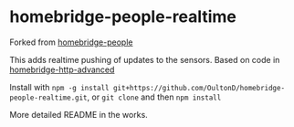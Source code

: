 # homebridge-people-realtime

Forked from [homebridge-people](https://github.com/PeteLawrence/homebridge-people)

This adds realtime pushing of updates to the sensors. Based on code in [homebridge-http-advanced](https://github.com/NovaGL/homebridge-http-advanced)

Install with `npm -g install git+https://github.com/OultonD/homebridge-people-realtime.git`, or `git clone` and then `npm install`

More detailed README in the works.
